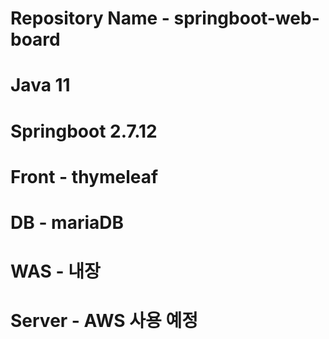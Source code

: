 # Repository Name - springboot-web-board

# Java 11
# Springboot 2.7.12
# Front - thymeleaf
# DB - mariaDB
# WAS - 내장
# Server - AWS 사용 예정
